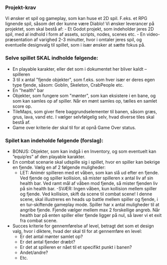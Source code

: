 <h3>Projekt-krav</h3>
Vi ønsker et spil og gameplay, som kan huse et 2D spil. F.eks. et RPG lignende spil, såsom det der kunne være Diablo!
Vi ønsker leverancer på projektet, som skal bestå af:
- Et Godot projekt, som indeholder jeres 2D spil, med al indhold i form af assets, scripts, nodes, scenes etc.
- En video-præsentation af varighed 2-3 minutter, hvor i omtaler jeres spil, og eventuelle designvalg til spillet, som i især ønsker at sætte fokus på.

### Selve spillet SKAL indholde følgende:
- En playable karakter, eller det som i dokumentet her bliver kaldt – spilleren
- 3 til x antal "fjende objekter", som f.eks. som hver især er deres egen type fjende, såsom: Goblin, Skeleton, CrabPeople etc.
- En "health" bar
- Objekter, som fungere som "mønter", som kan eksistere i en bane, og som kan samles op af spiller. Når en mønt samles op, tælles en samlet score op.
- TileMaps, som giver flere baggrundselementer til banen, såsom græs, grus, lava, vand etc. I vælger selvfølgelig selv, hvad diverse tiles skal bestå af.
- Game over kriterie der skal til for at opnå Game Over status.

### Spilet kan indeholde følgende (forslag):
- BONUS: Objekter, som kan indgå i en Inventory, og som eventuelt kan ”equip’es” af den playable karakter.
- En combat scenarie skal udspille sig i spillet, hvor en spiller kan bekrige en fjende. Vælg en af 2 følgende muligheder:
    - LET: Animér spilleren med et våben, som kan slå ud efter en fjende. Ved fjende og spiller kollision, så mister spilleren x antal liv af sin health bar. Ved ramt mål af våben mod fjende, så mister fjenden liv på sin health bar.
    -SVÆR: Ingen våben, kun kollision mellem spiller og fjende. Ved kollision, skift da scene til combat scene! I denne scene, skal illustreres en heads up battle mellem spiller og fjende, i en tur-skiftende gameplay mode. Spiller har x antal muligheder til at angribe fjende. Fjende vælger mellem max 2 forskellige angreb. Når health bar på enten spiller eller fjende ligger på nul, så laver vi et exit fra combat scene.
- Succes kriterie for gennemførelse af level, betragt det som et design valg, hvor i diktere, hvad der skal til for at gennemføre en level:
    - Er det antal mønter samlet op?
    - Er det antal fjender dræbt?
    - Er det at spilleren er nået til et specifikt punkt i banen?
    - Andet/andre?
    - Etc.